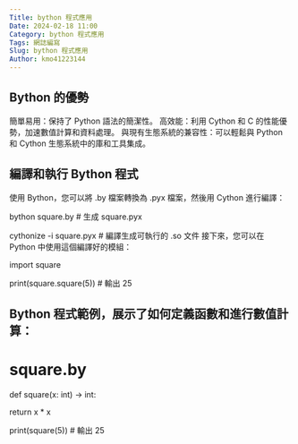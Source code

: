 ```yaml
---
Title: bython 程式應用
Date: 2024-02-18 11:00
Category: bython 程式應用
Tags: 網誌編寫
Slug: bython 程式應用
Author: kmo41223144
---
```


## Bython 的優勢
簡單易用：保持了 Python 語法的簡潔性。
高效能：利用 Cython 和 C 的性能優勢，加速數值計算和資料處理。
與現有生態系統的兼容性：可以輕鬆與 Python 和 Cython 生態系統中的庫和工具集成。

## 編譯和執行 Bython 程式
使用 Bython，您可以將 .by 檔案轉換為 .pyx 檔案，然後用 Cython 進行編譯：

bython square.by # 生成 square.pyx

cythonize -i square.pyx # 編譯生成可執行的 .so 文件
接下來，您可以在 Python 中使用這個編譯好的模組：

import square

print(square.square(5)) # 輸出 25

## Bython 程式範例，展示了如何定義函數和進行數值計算：
# square.by


def square(x: int) -> int:

return x * x

print(square(5)) # 輸出 25